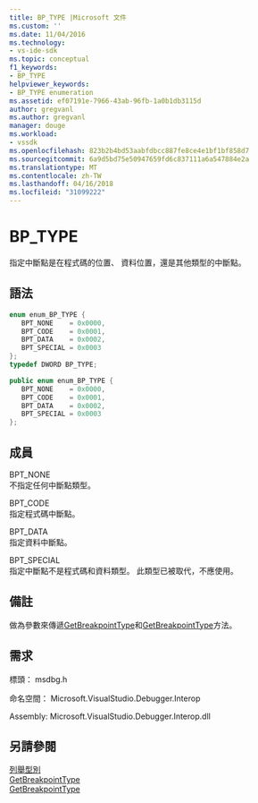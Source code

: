```yaml
---
title: BP_TYPE |Microsoft 文件
ms.custom: ''
ms.date: 11/04/2016
ms.technology:
- vs-ide-sdk
ms.topic: conceptual
f1_keywords:
- BP_TYPE
helpviewer_keywords:
- BP_TYPE enumeration
ms.assetid: ef07191e-7966-43ab-96fb-1a0b1db3115d
author: gregvanl
ms.author: gregvanl
manager: douge
ms.workload:
- vssdk
ms.openlocfilehash: 823b2b4bd53aabfdbcc887fe8ce4e1bf1bf858d7
ms.sourcegitcommit: 6a9d5bd75e50947659fd6c837111a6a547884e2a
ms.translationtype: MT
ms.contentlocale: zh-TW
ms.lasthandoff: 04/16/2018
ms.locfileid: "31099222"
---
```

# <a name="bptype"></a>BP_TYPE
指定中斷點是在程式碼的位置、 資料位置，還是其他類型的中斷點。  
  
## <a name="syntax"></a>語法  
  
```cpp  
enum enum_BP_TYPE {   
   BPT_NONE    = 0x0000,  
   BPT_CODE    = 0x0001,  
   BPT_DATA    = 0x0002,  
   BPT_SPECIAL = 0x0003  
};  
typedef DWORD BP_TYPE;  
```  
  
```csharp  
public enum enum_BP_TYPE {   
   BPT_NONE    = 0x0000,  
   BPT_CODE    = 0x0001,  
   BPT_DATA    = 0x0002,  
   BPT_SPECIAL = 0x0003  
};  
```  
  
## <a name="members"></a>成員  
 BPT_NONE  
 不指定任何中斷點類型。  
  
 BPT_CODE  
 指定程式碼中斷點。  
  
 BPT_DATA  
 指定資料中斷點。  
  
 BPT_SPECIAL  
 指定中斷點不是程式碼和資料類型。 此類型已被取代，不應使用。  
  
## <a name="remarks"></a>備註  
 做為參數來傳遞[GetBreakpointType](../../../extensibility/debugger/reference/idebugbreakpointresolution2-getbreakpointtype.md)和[GetBreakpointType](../../../extensibility/debugger/reference/idebugerrorbreakpointresolution2-getbreakpointtype.md)方法。  
  
## <a name="requirements"></a>需求  
 標頭： msdbg.h  
  
 命名空間： Microsoft.VisualStudio.Debugger.Interop  
  
 Assembly: Microsoft.VisualStudio.Debugger.Interop.dll  
  
## <a name="see-also"></a>另請參閱  
 [列舉型別](../../../extensibility/debugger/reference/enumerations-visual-studio-debugging.md)   
 [GetBreakpointType](../../../extensibility/debugger/reference/idebugbreakpointresolution2-getbreakpointtype.md)   
 [GetBreakpointType](../../../extensibility/debugger/reference/idebugerrorbreakpointresolution2-getbreakpointtype.md)